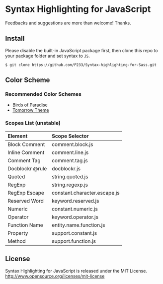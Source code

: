 
# Syntax Highlighting for JavaScript

Feedbacks and suggestions are more than welcome! Thanks.

## Install

Please disable the built-in JavaScript package first, then clone this repo to your package folder and set syntax to `JS`.

```
$ git clone https://github.com/P233/Syntax-highlighting-for-Sass.git
```


## Color Scheme

### Recommended Color Schemes

* [Birds of Paradise](https://github.com/P233/Birds-of-Paradise-for-TextMate)
* [Tomorrow Theme](https://github.com/chriskempson/tomorrow-theme)

### Scopes List (unstable)

Element      | Scope Selector
:----------- | :--------------
Block Comment | comment.block.js
Inline Comment | comment.line.js
Comment Tag | comment.tag.js
Doc​blockr @rule | doc​blockr.js
Quoted | string.quoted.js
RegExp | string.regexp.js
RegExp Escape | constant.character.escape.js
Reserved Word | keyword.reserved.js
Numeric | constant.numeric.js
Operator | keyword.operator.js
Function Name | entity.name.function.js
Property | support.constant.js
Method | support.function.js


## License

Syntax Highlighting for JavaScript is released under the MIT License. http://www.opensource.org/licenses/mit-license
